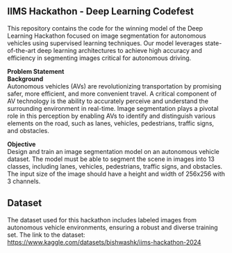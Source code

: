 ## IIMS Hackathon - Deep Learning Codefest

This repository contains the code for the winning model of the Deep Learning Hackathon focused on image segmentation for autonomous vehicles using supervised learning techniques. Our model leverages state-of-the-art deep learning architectures to achieve high accuracy and efficiency in segmenting images critical for autonomous driving.

**Problem Statement**<br>
**Background**<br>
Autonomous vehicles (AVs) are revolutionizing transportation by promising safer, more efficient, and more convenient travel. A critical component of AV technology is the ability to accurately perceive and understand the surrounding environment in real-time. Image segmentation plays a pivotal role in this perception by enabling AVs to identify and distinguish various elements on the road, such as lanes, vehicles, pedestrians, traffic signs, and obstacles.<br>

**Objective**<br>
Design and train an image segmentation model on an autonomous vehicle dataset. The model must be able to segment the scene in images into 13 classes, including lanes, vehicles, pedestrians, traffic signs, and obstacles. The input size of the image should have a height and width of 256x256 with 3 channels.<br>

## Dataset

The dataset used for this hackathon includes labeled images from autonomous vehicle environments, ensuring a robust and diverse training set. The link to the dataset: https://www.kaggle.com/datasets/bishwashk/iims-hackathon-2024
